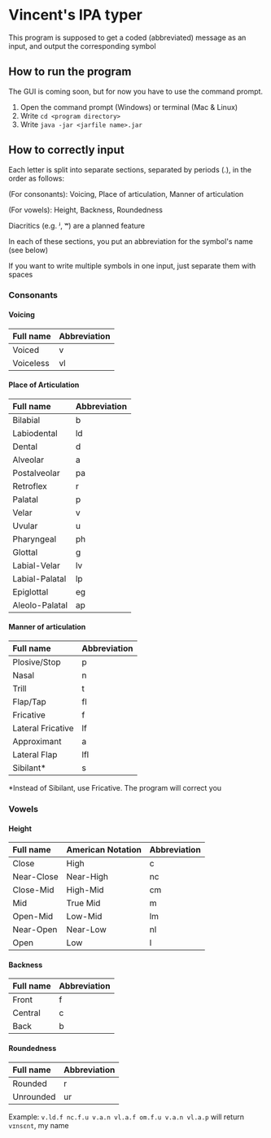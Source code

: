 # Vincent's IPA typer

This program is supposed to get a coded (abbreviated) message as an input, and output the corresponding symbol

## How to run the program

The GUI is coming soon, but for now you have to use the command prompt.

1. Open the command prompt (Windows) or terminal (Mac & Linux)
2. Write ```cd <program directory>```
3. Write ```java -jar <jarfile name>.jar```

## How to correctly input

Each letter is split into separate sections, separated by periods (.), in the order as follows:

(For consonants): Voicing, Place of articulation, Manner of articulation

(For vowels): Height, Backness, Roundedness

Diacritics (e.g. ʲ, ʷ) are a planned feature

In each of these sections, you put an abbreviation for the symbol's name (see below)

If you want to write multiple symbols in one input, just separate them with spaces
### Consonants
#### Voicing
| Full name | Abbreviation |
| :-------- | :----------- 
| Voiced | v |
| Voiceless | vl |
#### Place of Articulation
| Full name      | Abbreviation   |
| :------------- | :------------- |
| Bilabial       | b              |
| Labiodental    | ld             |
| Dental         | d              |
| Alveolar       | a              |
| Postalveolar   | pa       |
| Retroflex      | r              |
| Palatal        | p              |
| Velar          | v              |
| Uvular         | u              |
| Pharyngeal     | ph             |
| Glottal        | g              |
| Labial-Velar   | lv             |
| Labial-Palatal | lp             |
| Epiglottal     | eg             |
| Aleolo-Palatal | ap             | 
#### Manner of articulation
| Full name | Abbreviation     |
| :------------- | :------------- |
| Plosive/Stop       | p       |
| Nasal   | n  |
| Trill   | t  |
| Flap/Tap   | fl  |
| Fricative   | f  |
| Lateral Fricative   | lf  |
| Approximant   | a  |
| Lateral Flap   | lfl  |
| Sibilant*   | s  |

*Instead of Sibilant, use Fricative. The program will correct you

### Vowels
#### Height
| Full name     | American Notation | Abbreviation     |
| :------------- | :------------- | :--- |
| Close | High | c |
| Near-Close   | Near-High  | nc  |
| Close-Mid   | High-Mid  | cm  |
| Mid   | True Mid  | m  |
| Open-Mid   | Low-Mid  | lm  |
| Near-Open   | Near-Low  | nl  |
| Open   | Low  | l  |
#### Backness
| Full name | Abbreviation |
| :------------- | :------------- |
| Front | f |
| Central   | c  |
| Back   | b  |
#### Roundedness
| Full name | Abbreviation     |
| :------------- | :------------- |
| Rounded       | r      |
| Unrounded   | ur  |

Example: `v.ld.f nc.f.u v.a.n vl.a.f om.f.u v.a.n vl.a.p` will return `vɪnsɛnt`, my name
